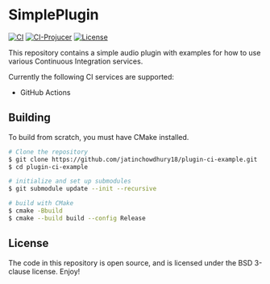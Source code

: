 # SimplePlugin

[![CI](https://github.com/jatinchowdhury18/plugin-ci-example/actions/workflows/cmake.yml/badge.svg)](https://github.com/jatinchowdhury18/plugin-ci-example/actions/workflows/cmake.yml)
[![CI-Projucer](https://github.com/jatinchowdhury18/plugin-ci-example/actions/workflows/projucer.yml/badge.svg)](https://github.com/jatinchowdhury18/plugin-ci-example/actions/workflows/projucer.yml)
[![License](https://img.shields.io/badge/License-BSD-blue.svg)](https://opensource.org/licenses/BSD-3-Clause)

This repository contains a simple audio plugin with examples
for how to use various Continuous Integration services.

Currently the following CI services are supported:
- GitHub Actions

## Building

To build from scratch, you must have CMake installed.

```bash
# Clone the repository
$ git clone https://github.com/jatinchowdhury18/plugin-ci-example.git
$ cd plugin-ci-example

# initialize and set up submodules
$ git submodule update --init --recursive

# build with CMake
$ cmake -Bbuild
$ cmake --build build --config Release
```

## License

The code in this repository is open source, and is licensed
under the BSD 3-clause license. Enjoy!
